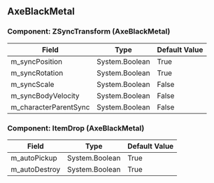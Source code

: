 ## AxeBlackMetal

### Component: ZSyncTransform (AxeBlackMetal)

|Field|Type|Default Value|
|---|---|---|
|m_syncPosition|System.Boolean|True|
|m_syncRotation|System.Boolean|True|
|m_syncScale|System.Boolean|False|
|m_syncBodyVelocity|System.Boolean|False|
|m_characterParentSync|System.Boolean|False|

### Component: ItemDrop (AxeBlackMetal)

|Field|Type|Default Value|
|---|---|---|
|m_autoPickup|System.Boolean|True|
|m_autoDestroy|System.Boolean|True|

